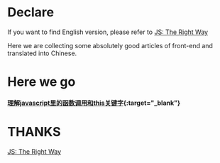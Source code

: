 # Declare

If you want to find English version, please refer to [JS: The Right Way](http://jstherightway.org/)

Here we are collecting some absolutely good articles of front-end and translated into Chinese.

# Here we go

#### [理解javascript里的函数调用和this关键字](http://gyf1.com/blog/2015/04/01/understanding-javascript-function-invocation-and-%E2%80%9Cthis%E2%80%9D/){:target="_blank"}


# THANKS
[JS: The Right Way](http://jstherightway.org/)
